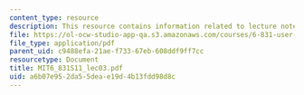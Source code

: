 ```yaml
---
content_type: resource
description: This resource contains information related to lecture notes.
file: https://ol-ocw-studio-app-qa.s3.amazonaws.com/courses/6-831-user-interface-design-and-implementation-spring-2011/a6b07e952da55deae19d4b13fdd98d8c_MIT6_831S11_lec03.pdf
file_type: application/pdf
parent_uid: c9488efa-21ae-f733-67eb-608ddf9ff7cc
resourcetype: Document
title: MIT6_831S11_lec03.pdf
uid: a6b07e95-2da5-5dea-e19d-4b13fdd98d8c
---
```

